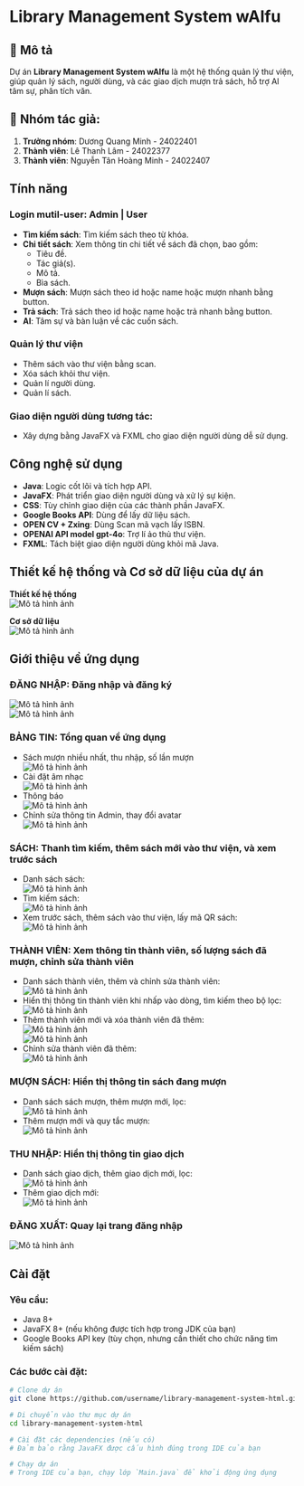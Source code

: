 
# Library Management System wAIfu

## 📖 Mô tả
Dự án **Library Management System wAIfu** là một hệ thống quản lý thư viện, giúp quản lý sách, người dùng, và các giao dịch mượn trả sách, hỗ trợ AI tâm sự, phân tích văn.

## 📝 Nhóm tác giả:
1. **Trưởng nhóm**: Dương Quang Minh - 24022401
2. **Thành viên**: Lê Thanh Lâm - 24022377
3. **Thành viên**: Nguyễn Tân Hoàng Minh - 24022407

## Tính năng

### Login mutil-user: Admin | User
- **Tìm kiếm sách**: Tìm kiếm sách theo từ khóa.
- **Chi tiết sách**: Xem thông tin chi tiết về sách đã chọn, bao gồm:
    - Tiêu đề.
    - Tác giả(s).
    - Mô tả.
    - Bìa sách.
- **Mượn sách**: Mượn sách theo id hoặc name hoặc mượn nhanh bằng button.
- **Trả sách**: Trả sách theo id hoặc name hoặc trả nhanh bằng button.
- **AI**: Tâm sự và bàn luận về các cuốn sách.

### **Quản lý thư viện <Admin>**
- Thêm sách vào thư viện bằng scan.
- Xóa sách khỏi thư viện.
- Quản lí người dùng.
- Quản lí sách.

### **Giao diện người dùng tương tác**:
- Xây dựng bằng JavaFX và FXML cho giao diện người dùng dễ sử dụng.

## Công nghệ sử dụng

- **Java**: Logic cốt lõi và tích hợp API.
- **JavaFX**: Phát triển giao diện người dùng và xử lý sự kiện.
- **CSS**: Tùy chỉnh giao diện của các thành phần JavaFX.
- **Google Books API**: Dùng để lấy dữ liệu sách.
- **OPEN CV + Zxing**: Dùng Scan mã vạch lấy ISBN.
- **OPENAI API model gpt-4o**: Trợ lí ảo thủ thư viện.
- **FXML**: Tách biệt giao diện người dùng khỏi mã Java.

## Thiết kế hệ thống và Cơ sở dữ liệu của dự án

**Thiết kế hệ thống**  
![Mô tả hình ảnh](/com/example/libapp/README_IMG/ULM.png)

**Cơ sở dữ liệu**  
![Mô tả hình ảnh](com/example/libapp/README_IMG/DataBase.png)

## Giới thiệu về ứng dụng

### **ĐĂNG NHẬP**: Đăng nhập và đăng ký
![Mô tả hình ảnh](./imageforreadme/Signin.png)  
![Mô tả hình ảnh](./imageforreadme/Signup.png)

### **BẢNG TIN**: Tổng quan về ứng dụng
- Sách mượn nhiều nhất, thu nhập, số lần mượn  
  ![Mô tả hình ảnh](./imageforreadme/Dashboard.png)
- Cài đặt âm nhạc  
  ![Mô tả hình ảnh](./imageforreadme/MusicSetting.png)
- Thông báo  
  ![Mô tả hình ảnh](./imageforreadme/Notification.png)
- Chỉnh sửa thông tin Admin, thay đổi avatar  
  ![Mô tả hình ảnh](./imageforreadme/Edit_Admin.png)

### **SÁCH**: Thanh tìm kiếm, thêm sách mới vào thư viện, và xem trước sách
- Danh sách sách:  
  ![Mô tả hình ảnh](./imageforreadme/Book.png)
- Tìm kiếm sách:  
  ![Mô tả hình ảnh](./imageforreadme/Search_book.png)
- Xem trước sách, thêm sách vào thư viện, lấy mã QR sách:  
  ![Mô tả hình ảnh](./imageforreadme/View_book.png)

### **THÀNH VIÊN**: Xem thông tin thành viên, số lượng sách đã mượn, chỉnh sửa thành viên
- Danh sách thành viên, thêm và chỉnh sửa thành viên:  
  ![Mô tả hình ảnh](./imageforreadme/List_Member.png)
- Hiển thị thông tin thành viên khi nhấp vào dòng, tìm kiếm theo bộ lọc:  
  ![Mô tả hình ảnh](./imageforreadme/Information.png)
- Thêm thành viên mới và xóa thành viên đã thêm:  
  ![Mô tả hình ảnh](./imageforreadme/Add_Member.png)  
  ![Mô tả hình ảnh](./imageforreadme/Remove_Member.png)
- Chỉnh sửa thành viên đã thêm:  
  ![Mô tả hình ảnh](./imageforreadme/Edit_Member.png)

### **MƯỢN SÁCH**: Hiển thị thông tin sách đang mượn
- Danh sách sách mượn, thêm mượn mới, lọc:  
  ![Mô tả hình ảnh](./imageforreadme/List_Borrow.png)
- Thêm mượn mới và quy tắc mượn:  
  ![Mô tả hình ảnh](./imageforreadme/Add_Borrow.png)

### **THU NHẬP**: Hiển thị thông tin giao dịch
- Danh sách giao dịch, thêm giao dịch mới, lọc:  
  ![Mô tả hình ảnh](./imageforreadme/List_transaction.png)
- Thêm giao dịch mới:  
  ![Mô tả hình ảnh](./imageforreadme/add_transaction.png)

### **ĐĂNG XUẤT**: Quay lại trang đăng nhập
![Mô tả hình ảnh](./imageforreadme/Logout.png)

## Cài đặt

### Yêu cầu:
- Java 8+
- JavaFX 8+ (nếu không được tích hợp trong JDK của bạn)
- Google Books API key (tùy chọn, nhưng cần thiết cho chức năng tìm kiếm sách)

### Các bước cài đặt:

```bash
# Clone dự án
git clone https://github.com/username/library-management-system-html.git

# Di chuyển vào thư mục dự án
cd library-management-system-html

# Cài đặt các dependencies (nếu có)
# Đảm bảo rằng JavaFX được cấu hình đúng trong IDE của bạn

# Chạy dự án
# Trong IDE của bạn, chạy lớp `Main.java` để khởi động ứng dụng
